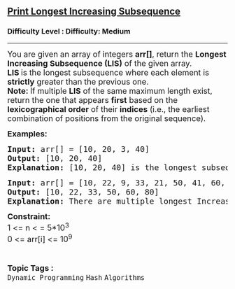 <h2><a href="https://www.geeksforgeeks.org/problems/printing-longest-increasing-subsequence/1">Print Longest Increasing Subsequence</a></h2><h3>Difficulty Level : Difficulty: Medium</h3><hr><div class="problems_problem_content__Xm_eO"><p><span style="font-size: 18px;"><span style="font-size: 18px;">You are given an array of integers </span><strong style="font-size: 18px;">arr[]</strong><span style="font-size: 18px;">, return the </span><strong style="font-size: 18px;">Longest Increasing Subsequence (LIS)</strong><span style="font-size: 18px;"> of the given array.</span><br><span style="font-size: 18px;"><strong>LIS </strong>is the longest subsequence where each element is <strong>strictly</strong> greater than the previous one.</span><br></span><span style="font-size: 18px;"><strong>Note: </strong></span><span style="font-size: 18px;">If multiple <strong>LIS</strong> of the same maximum length exist, return the one that appears <strong>first</strong> based on the <strong>lexicographical order</strong> of their <strong>indices</strong> (i.e., the earliest combination of positions from the original sequence).</span></p>
<p><strong><span style="font-size: 18px;">Examples:</span></strong></p>
<pre><span style="font-size: 18px;"><strong>Input: </strong>arr[] = [10, 20, 3, 40]
<strong>Output:</strong> [10, 20, 40]
<strong>Explanation:</strong> [10, 20, 40] is the longest subsequence where each number is greater than the previous one, maintaining the original order.</span></pre>
<pre><strong><span style="font-size: 18px;">Input: </span></strong><span style="font-size: 18px;">arr[] = [10, 22, 9, 33, 21, 50, 41, 60, 80]
<strong>Output: </strong>[10, 22, 33, 50, 60, 80]<br><strong>Explanation:</strong> There are multiple longest Increasing subsequence of length 6, that is [10, 22, 33, 50, 60, 80] and [10 22 33 41 60 80]. The first one has lexicographic smallest order of indices.</span></pre>
<p><strong><span style="font-size: 18px;">Constraint:</span></strong><br><span style="font-size: 18px;">1 &lt;= n &lt; = 5*10<sup>3</sup><br>0 &lt;= arr[i] &lt;= 10<sup>9</sup></span></p></div><br><p><span style=font-size:18px><strong>Topic Tags : </strong><br><code>Dynamic Programming</code>&nbsp;<code>Hash</code>&nbsp;<code>Algorithms</code>&nbsp;